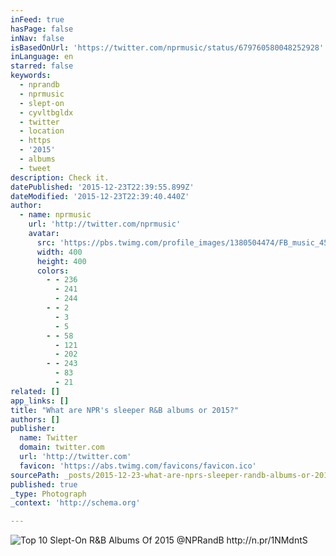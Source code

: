 ```yaml
---
inFeed: true
hasPage: false
inNav: false
isBasedOnUrl: 'https://twitter.com/nprmusic/status/679760580048252928'
inLanguage: en
starred: false
keywords:
  - nprandb
  - nprmusic
  - slept-on
  - cyvltbgldx
  - twitter
  - location
  - https
  - '2015'
  - albums
  - tweet
description: Check it.
datePublished: '2015-12-23T22:39:55.899Z'
dateModified: '2015-12-23T22:39:40.440Z'
author:
  - name: nprmusic
    url: 'http://twitter.com/nprmusic'
    avatar:
      src: 'https://pbs.twimg.com/profile_images/1380504474/FB_music_450x450-01_400x400.JPG'
      width: 400
      height: 400
      colors:
        - - 236
          - 241
          - 244
        - - 2
          - 3
          - 5
        - - 58
          - 121
          - 202
        - - 243
          - 83
          - 21
related: []
app_links: []
title: "What are NPR's sleeper R&B albums or 2015?"
authors: []
publisher:
  name: Twitter
  domain: twitter.com
  url: 'http://twitter.com'
  favicon: 'https://abs.twimg.com/favicons/favicon.ico'
sourcePath: _posts/2015-12-23-what-are-nprs-sleeper-randb-albums-or-2015.md
published: true
_type: Photograph
_context: 'http://schema.org'

---
```

![Top 10 Slept-On R&B Albums Of 2015 &commat;NPRandB http&colon;&sol;&sol;n&period;pr&sol;1NMdntS](https://pbs.twimg.com/media/CW7-mXuWYAACEZ2.jpg:large)